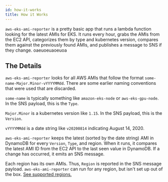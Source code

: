 ```yaml
---
id: how-it-works
title: How it Works
---
```


`aws-eks-ami-reporter` is a pretty basic app that runs a lambda function
looking for the latest AMIs for EKS. It runs every hour, grabs the AMIs
from the EC2 API, categorizes them by type and kubernetes version, compares
them against the previously found AMIs, and publishes a message to SNS
if they change.
oaeuoeuaoeuoa

## The Details

`aws-eks-ami-reporter` looks for all AWS AMIs that follow the format
`some-name-Major.Minor-vYYYYMMdd`. There are some earlier naming conventions
that were used that are discarded.

`some-name` is typically something like `amazon-eks-node` or `aws-eks-gpu-node`. In the SNS payload, this is the `Type`.

`Major.Minor` is a kubernetes version like `1.15`. In the SNS
payload, this is the `Version`.

`vYYYYMMdd` is a date string like `v20200814` indicating
August 14, 2020.

`aws-eks-ami-reporter` keeps the latest (sorted by the date string)
AMI in DynamoDB for every `Version`, `Type`, and region. When it runs,
it compares the latest AMI ID from the EC2 API to the last seen value
in DynamoDB. If a change has occurred, it emits an SNS message.

Each region has its own AMIs. Thus, `Region` is reported in the SNS message
payload. `aws-eks-ami-reporter` can run for any region, but isn't set up
out of the box. [See supported regions.](/docs/supported-regions)
